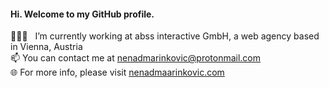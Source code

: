 #### Hi. Welcome to my GitHub profile.

🧑🏻‍💻 &nbsp; I’m currently working at abss interactive GmbH, a web agency based in Vienna, Austria\
📫 You can contact me at nenadmarinkovic@protonmail.com\
🌐 For more info, please visit [nenadmaarinkovic.com](https://nenadmarinkovic.com)
